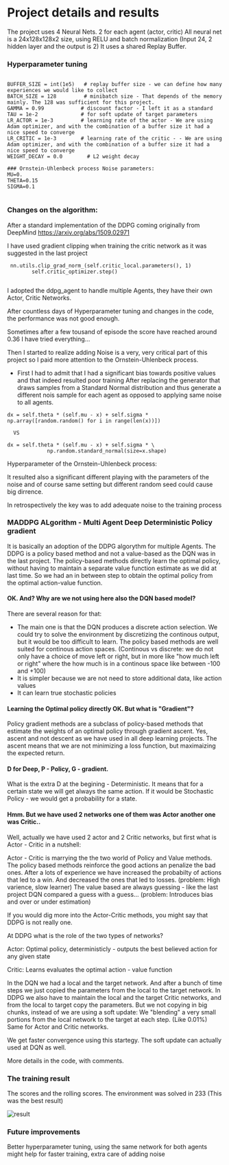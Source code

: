 # Project details and results

The project uses 4 Neural Nets. 2 for each agent (actor, critic)
All neural net is a 24x128x128x2 size, using RELU and batch normalization (Input 24, 2 hidden layer and the output is 2)
It uses a shared Replay Buffer. 
  
### Hyperparameter tuning

```

BUFFER_SIZE = int(1e5)   # replay buffer size - we can define how many experiences we would like to collect
BATCH_SIZE = 128         # minibatch size - That depends of the memory mainly. The 128 was sufficient for this project. 
GAMMA = 0.99            # discount factor - I left it as a standard
TAU = 1e-2              # for soft update of target parameters
LR_ACTOR = 1e-3         # learning rate of the actor - We are using Adam optimizer, and with the combination of a buffer size it had a nice speed to converge
LR_CRITIC = 1e-3        # learning rate of the critic - - We are using Adam optimizer, and with the combination of a buffer size it had a nice speed to converge
WEIGHT_DECAY = 0.0        # L2 weight decay

### Ornstein-Uhlenbeck process Noise parameters:
MU=0.
THETA=0.15
SIGMA=0.1
  
```

### Changes on the algorithm:

After a standard implementation of the DDPG coming originally from DeepMind https://arxiv.org/abs/1509.02971

I have used gradient clipping when training the critic network as it was suggested in the last project

```
 nn.utils.clip_grad_norm_(self.critic_local.parameters(), 1)
        self.critic_optimizer.step()
  
```

I adopted the ddpg_agent to handle multiple Agents, they have their own Actor, Critic Networks.
  
After countless days of Hyperparameter tuning and changes in the code, the performance was not good enough.
  
Sometimes after a few tousand of episode the score have reached around 0.36
I have tried everything...
 
Then I started to realize adding Noise is a very, very critical part of this project so I paid more attention to the Ornstein-Uhlenbeck process.
  
- First I had to admit that I had a significant bias towards positive values and that indeed resulted poor training
After replacing the generator that draws samples from a Standard Normal distribution and thus generate a different nois sample for each agent as opposed to applying same noise to all agents.

```
dx = self.theta * (self.mu - x) + self.sigma * np.array([random.random() for i in range(len(x))])
  
  VS

dx = self.theta * (self.mu - x) + self.sigma * \
             np.random.standard_normal(size=x.shape)
```

Hyperparameter of the Ornstein-Uhlenbeck process:

It resulted also a significant different playing with the parameters of the noise and of course same setting but different random seed could cause big dirrence.
  
In retrospectively the key was to add adequate noise to the training process

### MADDPG ALgorithm - Multi Agent Deep Deterministic Policy gradient

It is basically an adoption of the DDPG algorythm for multiple Agents.
The DDPG is a policy based method and not a value-based as the DQN was in the last project. The policy-based methods directly learn the optimal policy, without having to maintain a separate value function estimate as we did at last time. So we had an in between step to obtain the optimal policy from the optimal action-value function.

#### OK. And? Why are we not using here also the DQN based model?

There are several reason for that:
* The main one is that the DQN produces a discrete action selection. We could try to solve the environment by discretizing the continous output, but it would be too difficult to learn. The policy based methods are well suited for continous action spaces. (Continous vs discrete: we do not only have a choice of move left or right, but in more like "how much left or right" where the how much is in a continous space like between -100 and +100)
* It is simpler because we are not need to store additional data, like action values
* It can learn true stochastic policies

#### Learning the Optimal policy directly OK. But what is "Gradient"?

Policy gradient methods are a subclass of policy-based methods that estimate the weights of an optimal policy through gradient ascent.
Yes, ascent and not descent as we have used in all deep learning projects. The ascent means that we are not minimizing a loss function, but maximaizing the expected return.

#### D for Deep, P - Policy, G - gradient.

What is the extra D at the begining - Deterministic. It means that for a certain state we will get always the same action. If it would be Stochastic Policy - we would get a probability for a state.

#### Hmm. But we have used 2 networks one of them was Actor another one was Critic..

Well, actually we have used 2 actor and 2 Critic networks, but first what is Actor - Critic in a nutshell:

Actor - Critic is marrying the the two world of Policy and Value methods. 
The policy based methods reinforce the good actions an penalize the bad ones. After a lots of experience we have increased the probabilty of actions that led to a win. And decreased the ones that led to losses. (problem: High varience, slow learner)
The value based are always guessing - like the last project DQN compared a guess with a guess... (problem: Introduces bias and over or under estimation)

If you would dig more into the Actor-Critic methods, you might say that DDPG is not really one.

At DDPG what is the role of the two types of networks?

Actor: Optimal policy, deterministicly - outputs the best believed action for any given state

Critic: Learns evaluates the optimal action - value function  

In the DQN we had a local and the target network. And after a bunch of time steps we just copied the parameters from the local to the target network. 
In DDPG we also have to maintain the local and the target Critic networks, and from the local to target copy the parameters. But we not copying in big chunks, instead of we are using a soft update: We "blending" a very small portions from the local network to the target at each step. (Like 0.01%)
Same for Actor and Critic networks.

We get faster convergence using this startegy. The soft update can actually used at DQN as well.

More details in the code, with comments.

### The training result
  
 The scores and the rolling scores. The environment was solved in 233
 (This was the best result)

![result](https://github.com/plitkei/RL-Unity-MLAgents-Python-Pytorch-tennis.app/blob/main/result.jpg)

### Future improvements

Better hyperparameter tuning, using the same network for both agents might help for faster training, extra care of adding noise
